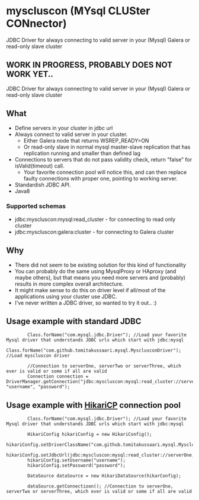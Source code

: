 myscluscon (MYsql CLUSter CONnector)
==========

JDBC Driver for always connecting to valid server in your (Mysql) Galera or read-only slave cluster


## WORK IN PROGRESS, PROBABLY DOES NOT WORK YET..

JDBC Driver for always connecting to valid server in your (Mysql) Galera or read-only slave cluster 

##  What
- Define servers in your cluster in jdbc url
- Always connect to valid server in your cluster.
    - Either Galera node that returns WSREP_READY=ON
    - Or read-only slave in normal mysql master-slave replication that has replication running and smaller than defined lag
- Connections to servers that do not pass validity check, return "false" for isValid(timeout) call.
    - Your favorite connection pool will notice this, and can then replace faulty connections with proper one, pointing to working server. 
- Standardish JDBC API.
- Java8

### Supported schemas
- jdbc:myscluscon:mysql:read_cluster - for connecting to read only cluster
- jdbc:myscluscon:galera:cluster - for connecting to Galera cluster
      
## Why
- There did not seem to be existing solution for this kind of functionality
- You can probably do the same using MysqlProxy or HAproxy (and maybe others), but that means you need more servers and (probably) results in more complex overall architecture. 
- It might make sense to do this on driver level if all/most of the applications using your cluster use JDBC.
- I've never written a JDBC driver, so wanted to try it out.. :)      


## Usage example with standard JDBC
        
            Class.forName("com.mysql.jdbc.Driver"); //Load your favorite Mysql driver that understands JDBC urls which start with jdbc:mysql
            Class.forName("com.github.tomitakussaari.mysql.MysclusconDriver"); //Load myscluscon driver
            
            //Connection to serverOne, serverTwo or serverThree, which ever is valid or some if all are valid
            Connection connection = DriverManager.getConnection("jdbc:myscluscon:mysql:read_cluster://serverOne,serverTwo,ServerThree:2134/database", "username", "password");
            

## Usage example with [HikariCP](https://github.com/brettwooldridge/HikariCP) connection pool 
            
            Class.forName("com.mysql.jdbc.Driver"); //Load your favorite Mysql driver that understands JDBC urls which start with jdbc:mysql
             
            HikariConfig hikariConfig = new HikariConfig();
            hikariConfig.setDriverClassName("com.github.tomitakussaari.mysql.MysclusconDriver");
            hikariConfig.setJdbcUrl(jdbc:myscluscon:mysql:read_cluster://serverOne,serverTwo,ServerThree:2134/database);
            hikariConfig.setUsername("username");
            hikariConfig.setPassword("password");
            
            DataSource dataSource = new HikariDataSource(hikarConfig);
            
            dataSource.getConnectioon(); //Connection to serverOne, serverTwo or serverThree, which ever is valid or some if all are valid 
            
